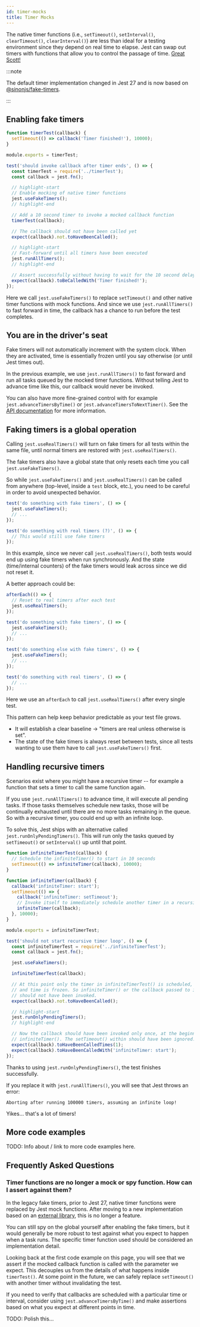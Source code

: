```yaml
---
id: timer-mocks
title: Timer Mocks
---
```


The native timer functions (i.e., `setTimeout()`, `setInterval()`, `clearTimeout()`, `clearInterval()`) are less than ideal for a testing environment since they depend on real time to elapse. Jest can swap out timers with functions that allow you to control the passage of time. [Great Scott!][back-to-the-future-reference]

[back-to-the-future-reference]: https://www.youtube.com/watch?v=QZoJ2Pt27BY

:::note

The default timer implementation changed in Jest 27 and is now based on [@sinonjs/fake-timers][fake-timers-github].

:::

[fake-timers-github]: https://github.com/sinonjs/fake-timers

## Enabling fake timers

```js title="/examples/timer/modern/timerTest.js"
function timerTest(callback) {
  setTimeout(() => callback('Timer finished!'), 10000);
}

module.exports = timerTest;
```

```js title="/examples/timer/modern/__tests__/timerTest.spec.js"
test('should invoke callback after timer ends', () => {
  const timerTest = require('../timerTest');
  const callback = jest.fn();

  // highlight-start
  // Enable mocking of native timer functions
  jest.useFakeTimers();
  // highlight-end

  // Add a 10 second timer to invoke a mocked callback function
  timerTest(callback);

  // The callback should not have been called yet
  expect(callback).not.toHaveBeenCalled();

  // highlight-start
  // Fast-forward until all timers have been executed
  jest.runAllTimers();
  // highlight-end

  // Assert successfully without having to wait for the 10 second delay
  expect(callback).toBeCalledWith('Timer finished!');
});
```

Here we call `jest.useFakeTimers()` to replace `setTimeout()` and other native timer functions with mock functions. And since we use `jest.runAllTimers()` to fast forward in time, the callback has a chance to run before the test completes.

## You are in the driver's seat

Fake timers will not automatically increment with the system clock. When they are activated, time is essentially frozen until you say otherwise (or until Jest times out).

In the previous example, we use `jest.runAllTimers()` to fast forward and run all tasks queued by the mocked timer functions. Without telling Jest to advance time like this, our callback would never be invoked.

You can also have more fine-grained control with for example `jest.advanceTimersByTime()` or `jest.advanceTimersToNextTimer()`. See the [API documentation](/docs/jest-object#mock-timers) for more information.

## Faking timers is a global operation

Calling `jest.useRealTimers()` will turn on fake timers for all tests within the same file, until normal timers are restored with `jest.useRealTimers()`.

The fake timers also have a global state that only resets each time you call `jest.useFakeTimers()`.

So while `jest.useFakeTimers()` and `jest.useRealTimers()` can be called from anywhere (top-level, inside a `test` block, etc.), you need to be careful in order to avoid unexpected behavior.

```js
test('do something with fake timers', () => {
  jest.useFakeTimers();
  // ...
});

test('do something with real timers (?)', () => {
  // This would still use fake timers
});
```

In this example, since we never call `jest.useRealTimers()`, both tests would end up using fake timers when run synchronously. And the state (time/internal counters) of the fake timers would leak across since we did not reset it.

A better approach could be:

```js
afterEach(() => {
  // Reset to real timers after each test
  jest.useRealTimers();
});

test('do something with fake timers', () => {
  jest.useFakeTimers();
  // ...
});

test('do something else with fake timers', () => {
  jest.useFakeTimers();
  // ...
});

test('do something with real timers', () => {
  // ...
});
```

Here we use an `afterEach` to call `jest.useRealTimers()` after every single test.

This pattern can help keep behavior predictable as your test file grows.

- It will establish a clear baseline -> "timers are real unless otherwise is set".
- The state of the fake timers is always reset between tests, since all tests wanting to use them have to call `jest.useFakeTimers()` first.

## Handling recursive timers

Scenarios exist where you might have a recursive timer -- for example a function that sets a timer to call the same function again.

If you use `jest.runAllTimers()` to advance time, it will execute all pending tasks. If those tasks themselves schedule new tasks, those will be continually exhausted until there are no more tasks remaining in the queue. So with a recursive timer, you could end up with an infinite loop.

To solve this, Jest ships with an alternative called `jest.runOnlyPendingTimers()`. This will run only the tasks queued by `setTimeout()` or `setInterval()` up until that point.

```js title="/examples/timer/modern/infiniteTimerTest.js"
function infiniteTimerTest(callback) {
  // Schedule the infiniteTimer() to start in 10 seconds
  setTimeout(() => infiniteTimer(callback), 10000);
}

function infiniteTimer(callback) {
  callback('infiniteTimer: start');
  setTimeout(() => {
    callback('infiniteTimer: setTimeout');
    // Invoke itself to immediately schedule another timer in a recursive loop
    infiniteTimer(callback);
  }, 10000);
}

module.exports = infiniteTimerTest;
```

```js title="/examples/timer/modern/__tests__/infiniteTimerTest.spec.js"
test('should not start recursive timer loop', () => {
  const infiniteTimerTest = require('../infiniteTimerTest');
  const callback = jest.fn();

  jest.useFakeTimers();

  infiniteTimerTest(callback);

  // At this point only the timer in infiniteTimerTest() is scheduled,
  // and time is frozen. So infiniteTimer() or the callback passed to it
  // should not have been invoked.
  expect(callback).not.toHaveBeenCalled();

  // highlight-start
  jest.runOnlyPendingTimers();
  // highlight-end

  // Now the callback should have been invoked only once, at the beginning of
  // infiniteTimer(). The setTimeout() within should have been ignored.
  expect(callback).toHaveBeenCalledTimes(1);
  expect(callback).toHaveBeenCalledWith('infiniteTimer: start');
});
```

Thanks to using `jest.runOnlyPendingTimers()`, the test finishes successfully.

If you replace it with `jest.runAllTimers()`, you will see that Jest throws an error:

```error
Aborting after running 100000 timers, assuming an infinite loop!
```

Yikes... that's a lot of timers!

## More code examples

TODO: Info about / link to more code examples here.

## Frequently Asked Questions

### Timer functions are no longer a mock or spy function. How can I assert against them?

In the legacy fake timers, prior to Jest 27, native timer functions were replaced by Jest mock functions. After moving to a new implementation based on an [external library][fake-timers-github], this is no longer a feature.

You can still spy on the global yourself after enabling the fake timers, but it would generally be more robust to test against what you expect to happen when a task runs. The specific timer function used should be considered an implementation detail.

Looking back at the first code example on this page, you will see that we assert if the mocked callback function is called with the parameter we expect. This decouples us from the details of what happens inside `timerTest()`. At some point in the future, we can safely replace `setTimeout()` with another timer without invalidating the test.

If you need to verify that callbacks are scheduled with a particular time or interval, consider using `jest.advanceTimersByTime()` and make assertions based on what you expect at different points in time.

TODO: Polish this...
